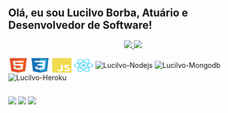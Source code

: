 <!--
**lucilvoborba/lucilvoborba** is a ✨ _special_ ✨ repository because its `README.md` (this file) appears on your GitHub profile.

Here are some ideas to get you started:

- 🔭 I’m currently working on ...
- 🌱 I’m currently learning ...
- 👯 I’m looking to collaborate on ...
- 🤔 I’m looking for help with ...
- 💬 Ask me about ...
- 📫 How to reach me: ...
- 😄 Pronouns: ...
- ⚡ Fun fact: ...
-->

## Olá, eu sou Lucilvo Borba, Atuário e Desenvolvedor de Software!

<div align="center">
  <a href="https://github.com/lucilvoborba">
    <img height="180em" src="https://github-readme-stats.vercel.app/api?username=lucilvoborba&show_icons=true&theme=dark&include_all_commits=true&count_private=true"/>
  </a>
    <img height="180em" src="https://github-readme-stats.vercel.app/api/top-langs/?username=lucilvoborba&layout=compact&langs_count=7&theme=dark"/>
  
</div>
  
<div style="display: inline_block"><br>
  <img align="center" alt="Lucilvo-HTML" height="30" width="40" src="https://raw.githubusercontent.com/devicons/devicon/master/icons/html5/html5-original.svg">
  <img align="center" alt="Lucilvo-CSS" height="30" width="40" src="https://raw.githubusercontent.com/devicons/devicon/master/icons/css3/css3-original.svg">
  <img align="center" alt="Lucilvo-Js" height="30" width="40" src="https://raw.githubusercontent.com/devicons/devicon/master/icons/javascript/javascript-plain.svg">
  <img align="center" alt="Lucilvo-React" height="30" width="40" src="https://raw.githubusercontent.com/devicons/devicon/master/icons/react/react-original.svg">
  <img align="center" alt="Lucilvo-Nodejs" height="30" width="40" src="https://cdn.jsdelivr.net/gh/devicons/devicon/icons/nodejs/nodejs-original.svg" />
  <img align="center" alt="Lucilvo-Mongodb" height="30" width="40"  src="https://cdn.jsdelivr.net/gh/devicons/devicon/icons/mongodb/mongodb-original.svg" />
  <img align="center" alt="Lucilvo-Heroku" height="30" width="40" src="https://cdn.jsdelivr.net/gh/devicons/devicon/icons/heroku/heroku-original.svg" />
</div>
  
  ##
  
  <div>
    <a href="https://www.linkedin.com/in/lucilvo-b-60a917a0" target="_blank" rel="noopener"><img src="https://img.shields.io/badge/-LinkedIn-%230077B5?style=for-the-badge&logo=linkedin&logoColor=white" target="_blank"></a>
  <a href="https://instagram.com/lucilvoflavio" target="_blank" rel="noopener"><img src="https://img.shields.io/badge/-Instagram-%23E4405F?style=for-the-badge&logo=instagram&logoColor=white" target="_blank"></a>
    <a href="https://steamcommunity.com/profiles/76561198309082874" target="_blank" rel="noopener"><img src="https://img.shields.io/badge/Steam-000000?style=for-the-badge&logo=steam&logoColor=white" target="_blank"></a>
  </div>
